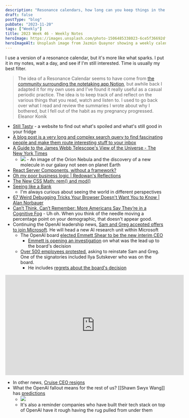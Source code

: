 ```yaml
---
description: "Resonance calendars, how long can you keep things in the fridge, James Webb Telescope images, long Covid,  and OpenAI drama"
draft: false
postType: "blog"
pubDate: "2023-11-20"
tags: ["Weekly"]
title: 2023 Week 46 - Weekly Notes
heroImage: https://images.unsplash.com/photo-1506485338023-6ce5f36692df?ixlib=rb-4.0.3&ixid=M3wxMjA3fDB8MHxwaG90by1wYWdlfHx8fGVufDB8fHx8fA%3D%3D&auto=format&fit=crop&w=2370&q=80
heroImageAlt: Unsplash image from Jazmin Quaynor showing a weekly calendar
---
```


I use a version of a resonance calendar, but it's more like what sparks. I put it in my notes, wait a day, and see if I'm still interested. Time is usually my best filter.

> The idea of a Resonance Calendar seems to have come from [the community surrounding the notetaking app Notion](https://www.youtube.com/watch?v=lKYBB-Uw1IM&ref=eleanorkonik.com), but awhile back I adapted it for my own uses and I’ve found it really useful as a casual periodic practice. The idea is to keep track of and reflect on the various things that you read, watch and listen to. I used to go back over what I read and review the summaries I wrote about why I bothered, but I fell out of the habit as my pregnancy progressed.
> Eleanor Konik

- [Still Tasty](https://stilltasty.com/) - a website to find out what's spoiled and what's still good in your fridge
- [A blog post is a very long and complex search query to find fascinating people and make them route interesting stuff to your inbox](https://www.henrikkarlsson.xyz/p/search-query)
- [A Guide to the James Webb Telescope's View of the Universe - The New York Times](https://www.nytimes.com/interactive/2023/11/05/magazine/james-webb-space-telescope.html?unlocked_article_code=1.8kw.VI6c.9aHfOXR17yqm&smid=url-share#commentsContainer)
  - ![](https://static01.nytimes.com/newsgraphics/2023-09-26-mag-jwt/_big_assets/images/orion3.jpg) - An image of the Orion Nebula and the discovery of a new molecule in our galaxy not seen on planet Earth
- [React Server Components, without a framework?](https://timtech.blog/posts/react-server-components-rsc-no-framework/?utm_source=tldrwebdev)
- [Oh my poor business logic | Redowan's Reflections](https://rednafi.com/misc/oh_my_poor_business_logic/?utm_source=tldrwebdev)
- [The New CSS Math: rem() and mod()](https://danielcwilson.com/posts/mathematicss-rem-mod/?utm_source=tldrwebdev)
- [Seeing like a Bank](https://www.bitsaboutmoney.com/archive/seeing-like-a-bank/?utm_source=tldrnewsletter)
  - I'm always curious about seeing the world in different perspectives
- [67 Weird Debugging Tricks Your Browser Doesn't Want You to Know | Alan Norbauer](https://alan.norbauer.com/articles/browser-debugging-tricks?utm_source=tldrnewsletter)
- [Can’t Think, Can’t Remember: More Americans Say They’re in a Cognitive Fog](https://www.nytimes.com/2023/11/13/upshot/long-covid-disability.html?unlocked_article_code=1.-kw.F1LO.QPibNHDg6J-J) - Uh oh. When you think of the needle moving a percentage point on your demographic, that doesn't appear good.
- Continuing the OpenAI leadership news, [Sam and Greg accepted offers to join Microsoft](https://twitter.com/satyanadella/status/1726509045803336122). He will head a new AI research unit within Microsoft
  - The OpenAI board [elected Emmett Shear to be the new interim CEO](https://www.axios.com/2023/11/20/emmett-shear-openai-interim-ceo-altman-ouster#:~:text=Twitch%20co%2Dfounder%20Emmett%20Shear,abruptly%20ousted%20by%20the%20board.)
    - [Emmett is opening an investigation](https://twitter.com/eshear/status/1726526112019382275) on what was the lead up to the board's decision
  - [Over 500 employees protested](https://twitter.com/karaswisher/status/1726599700961521762), asking to reinstate Sam and Greg. One of the signatories included Ilya Sutskever who was on the board.
    - He includes [regrets about the board's decision](https://twitter.com/ilyasut/status/1726590052392956028)

<iframe width="560" height="315" src="https://www.youtube.com/embed/9iqn1HhFJ6c?si=mxTVhcwo4YaEL_eC" title="YouTube video player" frameborder="0" allow="accelerometer; autoplay; clipboard-write; encrypted-media; gyroscope; picture-in-picture; web-share" allowfullscreen></iframe>

- In other news, [Cruise CEO resigns](https://twitter.com/kvogt/status/1726428099217400178)
- What the OpenAI fallout means for the rest of us? [[Shawn Swyx Wang]] has [predictions](https://www.latent.space/p/the-end-of-openai)
  - ![](https://substackcdn.com/image/fetch/w_1456,c_limit,f_webp,q_auto:good,fl_progressive:steep/https%3A%2F%2Fsubstack-post-media.s3.amazonaws.com%2Fpublic%2Fimages%2Fd4c1d80f-fb37-43a9-b964-712561e35737_876x889.png)
  - It's also a reminder companies who have built their tech stack on top of OpenAI have it rough having the rug pulled from under them
